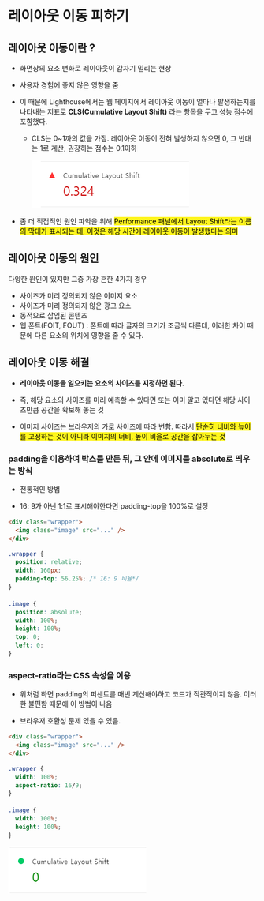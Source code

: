 # 레이아웃 이동 피하기

## 레이아웃 이동이란 ?

- 화면상의 요소 변화로 레이아웃이 갑자기 밀리는 현상

* 사용자 경험에 좋지 않은 영향을 줌
* 이 때문에 Lighthouse에서는 웹 페이지에서 레이아웃 이동이 얼마나 발생하는지를 나타내는 지표로 **CLS(Cumulative Layout Shift)** 라는 항목을 두고 성능 점수에 포함했다.

  - CLS는 0~1까의 값을 가짐. 레이아웃 이동이 전혀 발생하지 않으면 0, 그 반대는 1로 계산, 권장하는 점수는 0.1이하

    ![](a.png)

* 좀 더 직접적인 원인 파악을 위해 <span style='background-color: #fff51d; color: black;'> Performance 패널에서 Layout Shift라는 이름의 막대가 표시되는 데, 이것은 해당 시간에 레이아웃 이동이 발생했다는 의미</span>

## 레이아웃 이동의 원인

다양한 원인이 있지만 그중 가장 흔한 4가지 경우

- 사이즈가 미리 정의되지 않은 이미지 요소
- 사이즈가 미리 정의되지 않은 광고 요소
- 동적으로 삽입된 콘텐츠
- 웹 폰트(FOIT, FOUT) : 폰트에 따라 글자의 크기가 조금씩 다른데, 이러한 차이 때문에 다른 요소의 위치에 영향을 줄 수 있다.

## 레이아웃 이동 해결

- **레이아웃 이동을 일으키는 요소의 사이즈를 지정하면 된다.**

* 즉, 해당 요소의 사이즈를 미리 예측할 수 있다면 또는 이미 알고 있다면 해당 사이즈만큼 공간을 확보해 놓는 것

- 이미지 사이즈는 브라우저의 가로 사이즈에 따라 변함. 따라서 <span style='background-color: #fff51d; color: black;'>단순히 너비와 높이를 고정하는 것이 아니라 이미지의 너비, 높이 비율로 공간을 잡아두는 것</span>

### padding을 이용하여 박스를 만든 뒤, 그 안에 이미지를 absolute로 띄우는 방식

- 전통적인 방법

* 16: 9가 아닌 1:1로 표시해야한다면 padding-top을 100%로 설정

```html
<div class="wrapper">
  <img class="image" src="..." />
</div>
```

```css
.wrapper {
  position: relative;
  width: 160px;
  padding-top: 56.25%; /* 16: 9 비율*/
}

.image {
  position: absolute;
  width: 100%;
  height: 100%;
  top: 0;
  left: 0;
}
```

### aspect-ratio라는 CSS 속성을 이용

- 위처럼 하면 padding의 퍼센트를 매번 계산해야하고 코드가 직관적이지 않음. 이러한 불편함 때문에 이 방법이 나옴

* 브라우저 호환성 문제 있을 수 있음.

```html
<div class="wrapper">
  <img class="image" src="..." />
</div>
```

```css
.wrapper {
  width: 100%;
  aspect-ratio: 16/9;
}

.image {
  width: 100%;
  height: 100%;
}
```

![](b.png)
